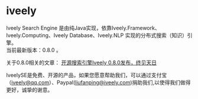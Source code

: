 iveely
==========


Iveely Search Engine 是由纯Java实现，依靠Iveely.Framework、Iveely.Computing、Iveely Database、Iveely.NLP 实现的分布式搜索（知识）引擎。<br/>
当前最新版本：0.8.0 。<br/>

关于0.8.0相关的文章：
<a href='http://www.cnblogs.com/liufanping/p/4489864.html' target='_blank'>开源搜索引擎Iveely 0.8.0发布，终见天日</a>

IveelySE是免费、开源的产品，如果您愿意帮助我们，可以通过支付宝（iveely@qq.com）、Paypal(liufanping@iveely.com)捐助我们,以使得我们做得更好，诚挚的谢意。<br/>
